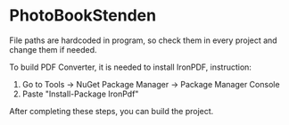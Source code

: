 # PhotoBookStenden
File paths are hardcoded in program, so check them in every project and change them if needed.

To build PDF Converter, it is needed to install IronPDF, instruction:

1. Go to Tools -> NuGet Package Manager -> Package Manager Console
2. Paste "Install-Package IronPdf"

After completing these steps, you can build the project.
